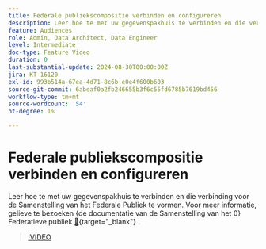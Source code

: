 ```yaml
---
title: Federale publiekscompositie verbinden en configureren
description: Leer hoe te met uw gegevenspakhuis te verbinden en die verbinding voor de Samenstelling van het Federale Publiek te vormen.
feature: Audiences
role: Admin, Data Architect, Data Engineer
level: Intermediate
doc-type: Feature Video
duration: 0
last-substantial-update: 2024-08-30T00:00:00Z
jira: KT-16120
exl-id: 993b514a-67ea-4d71-8c6b-e0e4f600b603
source-git-commit: 6abeaf0a2fb246655b3f6c55fd6785b7619bd456
workflow-type: tm+mt
source-wordcount: '54'
ht-degree: 1%

---
```


# Federale publiekscompositie verbinden en configureren

Leer hoe te met uw gegevenspakhuis te verbinden en die verbinding voor de Samenstelling van het Federale Publiek te vormen. Voor meer informatie, gelieve te bezoeken {de documentatie van de Samenstelling van het 0} Federatieve publiek [&#128279;](https://experienceleague.adobe.com/nl/docs/federated-audience-composition/using/home){target="_blank"} .

>[!VIDEO](https://video.tv.adobe.com/v/3451562/?captions=dut&learn=on&enablevpops)
